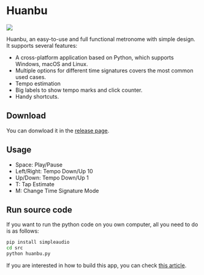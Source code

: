 # Huanbu

![](https://cdn.jsdelivr.net/gh/HuangJiaLian/DataBase0@master/uPic/2025-01-06-22-30-Huanbu.png)

Huanbu, an easy-to-use and full functional metronome with simple design. It supports
several features:
- A cross-platform application based on Python, which supports Windows, macOS and Linux.
- Multiple options for different time signatures covers the most common used cases.
- Tempo estimation
- Big labels to show tempo marks and click counter.
- Handy shortcuts.

## Download

You can donwload it in the [release page](https://github.com/HuangJiaLian/HuanBu_Metronome/releases).

## Usage
- Space: Play/Pause 
- Left/Right: Tempo Down/Up 10
- Up/Down: Tempo Down/Up 1
- T: Tap Estimate
- M: Change Time Signature Mode 

## Run source code
If you want to run the python code on you own computer, all you need to do is as follows:

```bash
pip install simpleaudio
cd src
python huanbu.py
```

If you are interested in how to build this app, you can check [this article](https://medium.com/@jackhuang.wz/building-a-metronome-in-python-c8e16826fe4f).
